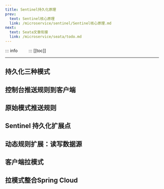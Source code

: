 ```yaml
---
title: Sentinel持久化原理
prev:
  text: Sentinel核心原理
  link: /microservice/sentinel/Sentinel核心原理.md
next:
  text: Seata文章衔接
  link: /microservice/seata/todo.md
---
```

::: info
&#8195;&#8195;
:::
[[toc]]
***

## 持久化三种模式

## 控制台推送规则到客户端

## 原始模式推送规则

## Sentinel 持久化扩展点

## 动态规则扩展：读写数据源

## 客户端拉模式

## 拉模式整合Spring Cloud